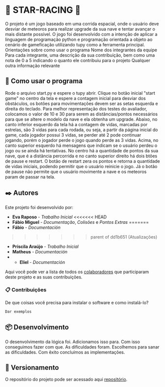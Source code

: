 # 🚀 STAR-RACING 🚀

O projeto é um jogo baseado em uma corrida espacial, onde o usuário deve desviar de meteoros para realizar upgrade da sua nave e tentar avançar o mais distante possível. O jogo foi desenvolvido com a intenção de aplicar a linguagem de programação python e programação orientada a objeto ao cenário de gameficação utilizando tupy como a ferramenta principal.
Orientações sobre como usar o programa
Nome dos integrantes da equipe
Para cada integrante, uma descrição da sua contribuição, bem como uma nota de 0 a 5 indicando o quanto ele contribuiu para o projeto
Qualquer outra informação relevante


## 🚀 Como usar o programa

Rode o arquivo start.py e espere o tupy abrir.
Clique no botão inicial "start game" no centro da tela e espere a contagem inicial para desviar dos obstáculos, os botões para movimentações devem ser as setas esquerda e direita do teclado.
Para melhor representação dos testes do avaliador, colocamos o valor de 10 e 30 para serem as distâncias/pontos necessários para que se altere o modelo da nave e ela obtenha um upgrade. 
Abaixo, no canto inferior esquerdo da tela há a contagem de vidas, marcadas por estrelas, são 3 vidas para cada rodada, ou seja, a partir da página inicial do game, cada jogador possui 3 vidas, se perder até 2 pode continuar jogando, porém o jogador perde o jogo quando perde as 3 vidas.
Acima, no canto superior esquerdo há mensagens que indicam se o usuário perdeu o jogo ou se ainda há tentativas. No centro há a quantidade de pontos da sua nave, que é a distância percorrida e no canto superior direito há dois btões de pause e restart.
O botão de restart zera os pontos e retorna a quantidade de vidas iniciais, podendo permitir que o usuário reinicie o jogo. Já o botão de pause não permite que o usuário movimente a nave e os meteoros param de passar na tela.


## ✒️ Autores

Este projeto foi desenvolvido por:

* **Eva Raposo** - *Trabalho Inicial* 
<<<<<<< HEAD
* **Fábio Miguel** - *Documentação*, *Colisões* e *Pontos Extras*
=======
* **Fábio** - *Documentación*
>>>>>>> parent of dd1b651 (Atualizações)
* **Priscila Araújo** - *Trabalho Inicial* 
* **Matheus** - *Documentación*
* * **Eliel** - *Documentación* 

Aqui você pode ver a lista de todos os [colaboradores](https://github.com/mattd-silva22/UFBA-star-racing-poo/graphs/contributors) que participaram deste projeto e as suas contribuições.

### 📋 Contribuições

De que coisas você precisa para instalar o software e como instalá-lo?

```
Dar exemplos
```

## 📦 Desenvolvimento

O desenvolvimento da lógica foi. Adicionamos isso para. Com isso conseguimos fazer com que. As dificuldades foram. Escolhemos para sanar as dificuldades. Com êxito concluímos as implementações.


## 📌 Versionamento

O repositório do projeto pode ser acessado aqui [repositório](https://github.com/mattd-silva22/UFBA-star-racing-poo). 



